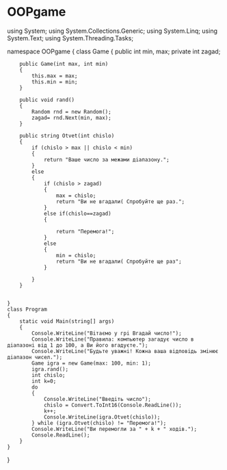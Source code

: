 # OOPgame
using System;
using System.Collections.Generic;
using System.Linq;
using System.Text;
using System.Threading.Tasks;

namespace OOPgame
{
 class Game
    {
        public int min, max;
        private int zagad;

        public Game(int max, int min)
        {
            this.max = max;
            this.min = min;
        }

        public void rand()
        {
            Random rnd = new Random();
            zagad= rnd.Next(min, max);
        }

        public string Otvet(int chislo)
        {
            if (chislo > max || chislo < min)
            {
                return "Ваше число за межами дiапазону.";
            }
            else
            {
                if (chislo > zagad)
                {
                    max = chislo;
                    return "Ви не вгадали( Спробуйте ще раз.";
                }
                else if(chislo==zagad)
                {

                    return "Перемога!";
                }
                else
                {
                    min = chislo;
                    return "Ви не вгадали( Спробуйте ще раз";
                }

            }
        }


    }
    class Program
    {
        static void Main(string[] args)
        {
            Console.WriteLine("Вiтаємо у грi Вгадай число!");
            Console.WriteLine("Правила: компьютер загадує число в дiапазонi вiд 1 до 100, а Ви його вгадуєте.");
            Console.WriteLine("Будьте уважнi! Кожна ваша вiдповiдь змiнює дiапазон чисел.");
            Game igra = new Game(max: 100, min: 1);
            igra.rand();
            int chislo;
            int k=0;
            do
            {
                Console.WriteLine("Введiть число");
                chislo = Convert.ToInt16(Console.ReadLine());
                k++;
                Console.WriteLine(igra.Otvet(chislo));
            } while (igra.Otvet(chislo) != "Перемога!");
            Console.WriteLine("Ви перемогли за " + k + " ходiв.");
            Console.ReadLine();
        }
    }
}
